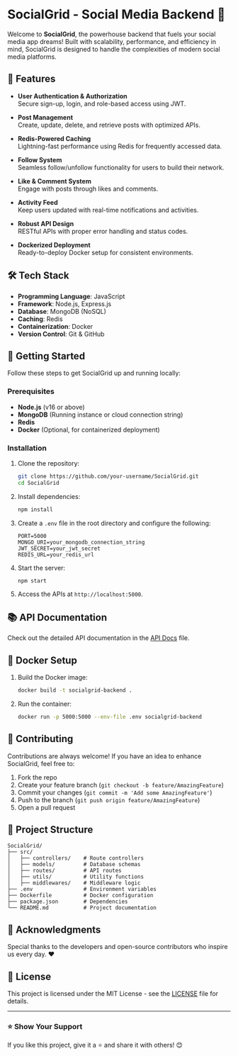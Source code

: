 # SocialGrid - Social Media Backend 🚀

Welcome to **SocialGrid**, the powerhouse backend that fuels your social media app dreams! Built with scalability, performance, and efficiency in mind, SocialGrid is designed to handle the complexities of modern social media platforms.

## 🌟 Features

- **User Authentication & Authorization**  
  Secure sign-up, login, and role-based access using JWT.

- **Post Management**  
  Create, update, delete, and retrieve posts with optimized APIs.

- **Redis-Powered Caching**  
  Lightning-fast performance using Redis for frequently accessed data.

- **Follow System**  
  Seamless follow/unfollow functionality for users to build their network.

- **Like & Comment System**  
  Engage with posts through likes and comments.

- **Activity Feed**  
  Keep users updated with real-time notifications and activities.

- **Robust API Design**  
  RESTful APIs with proper error handling and status codes.

- **Dockerized Deployment**  
  Ready-to-deploy Docker setup for consistent environments.

## 🛠️ Tech Stack

- **Programming Language**: JavaScript
- **Framework**: Node.js, Express.js
- **Database**: MongoDB (NoSQL)
- **Caching**: Redis
- **Containerization**: Docker
- **Version Control**: Git & GitHub

## 🚀 Getting Started

Follow these steps to get SocialGrid up and running locally:

### Prerequisites
- **Node.js** (v16 or above)
- **MongoDB** (Running instance or cloud connection string)
- **Redis**
- **Docker** (Optional, for containerized deployment)

### Installation

1. Clone the repository:
   ```bash
   git clone https://github.com/your-username/SocialGrid.git
   cd SocialGrid
   ```

2. Install dependencies:
   ```bash
   npm install
   ```

3. Create a `.env` file in the root directory and configure the following:
   ```env
   PORT=5000
   MONGO_URI=your_mongodb_connection_string
   JWT_SECRET=your_jwt_secret
   REDIS_URL=your_redis_url
   ```

4. Start the server:
   ```bash
   npm start
   ```

5. Access the APIs at `http://localhost:5000`.

## 📚 API Documentation

Check out the detailed API documentation in the [API Docs](API_DOCS.md) file.

## 🐳 Docker Setup

1. Build the Docker image:
   ```bash
   docker build -t socialgrid-backend .
   ```

2. Run the container:
   ```bash
   docker run -p 5000:5000 --env-file .env socialgrid-backend
   ```

## 🤝 Contributing

Contributions are always welcome! If you have an idea to enhance SocialGrid, feel free to:

1. Fork the repo
2. Create your feature branch (`git checkout -b feature/AmazingFeature`)
3. Commit your changes (`git commit -m 'Add some AmazingFeature'`)
4. Push to the branch (`git push origin feature/AmazingFeature`)
5. Open a pull request

## 📂 Project Structure

```
SocialGrid/
├── src/
│   ├── controllers/    # Route controllers
│   ├── models/         # Database schemas
│   ├── routes/         # API routes
│   ├── utils/          # Utility functions
│   ├── middlewares/    # Middleware logic
├── .env                # Environment variables
├── Dockerfile          # Docker configuration
├── package.json        # Dependencies
└── README.md           # Project documentation
```

## 🙌 Acknowledgments

Special thanks to the developers and open-source contributors who inspire us every day. ❤️

## 📜 License

This project is licensed under the MIT License - see the [LICENSE](LICENSE) file for details.

---

### ⭐ Show Your Support

If you like this project, give it a ⭐ and share it with others! 😊
